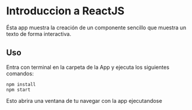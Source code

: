 # Introduccion a ReactJS
Ésta app muestra la creación de un componente sencillo que muestra un texto de forma interactiva.

## Uso
Entra con terminal en la carpeta de la App y ejecuta los siguientes comandos:
 ```
 npm install 
 npm start
 ```
Esto abrira una ventana de tu navegar con la app ejecutandose